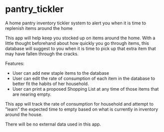 pantry_tickler
==============

A home pantry inventory tickler system to alert you when it is time to replenish items around the home

This app will help keep you stocked up on items around the home.  With a little thought beforehand about how quickly you go through items, this database will suggest to you when it is time to pick up that extra item that may have fallen through the cracks.

Features:
* User can add new staple items to the database 
* User can edit the rate of consumption of each item in the database to better fit the habits of her household.
* User can print a proposed Shopping List at any time of those items that are nearing empty.

This app will track the rate of consumption for household and attempt to "learn" the expected time to empty based on what is currently in inventory around the house.

There will be no external data used in this app.

